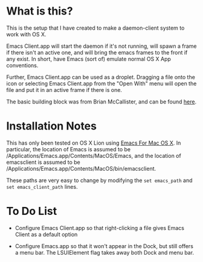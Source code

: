 # What is this?

This is the setup that I have created to make a daemon-client system
to work with OS X.

Emacs Client.app will start the daemon if it's not running, will spawn
a frame if there isn't an active one, and will bring the emacs frames
to the front if any exist.  In short, have Emacs (sort of) emulate normal OS X App conventions.

Further, Emacs Client.app can be used as a droplet.  Dragging a file
onto the icon or selecting Emacs Client.app from the "Open With" menu
will open the file and put it in an active frame if there is one.

The basic building block was from Brian McCallister, and can be found
[here](http://skife.org/emacs/mac/osx/2011/03/17/emacs-client-mac.html).

# Installation Notes

This has only been tested on OS X Lion using
[Emacs For Mac OS X](http://emacsformacosx.com/).  In particular, the
location of Emacs is assumed to be
/Applications/Emacs.app/Contents/MacOS/Emacs, and the location of
emacsclient is assumed to be /Applications/Emacs.app/Contents/MacOS/bin/emacsclient.

These paths are very easy to change by modifying the ```set emacs_path```
and ```set emacs_client_path``` lines.

# To Do List

* Configure Emacs Client.app so that right-clicking a file gives Emacs
Client as a default option

* Configure Emacs.app so that it won't appear in the Dock, but still
offers a menu bar.  The LSUIElement flag takes away both Dock and menu bar.
